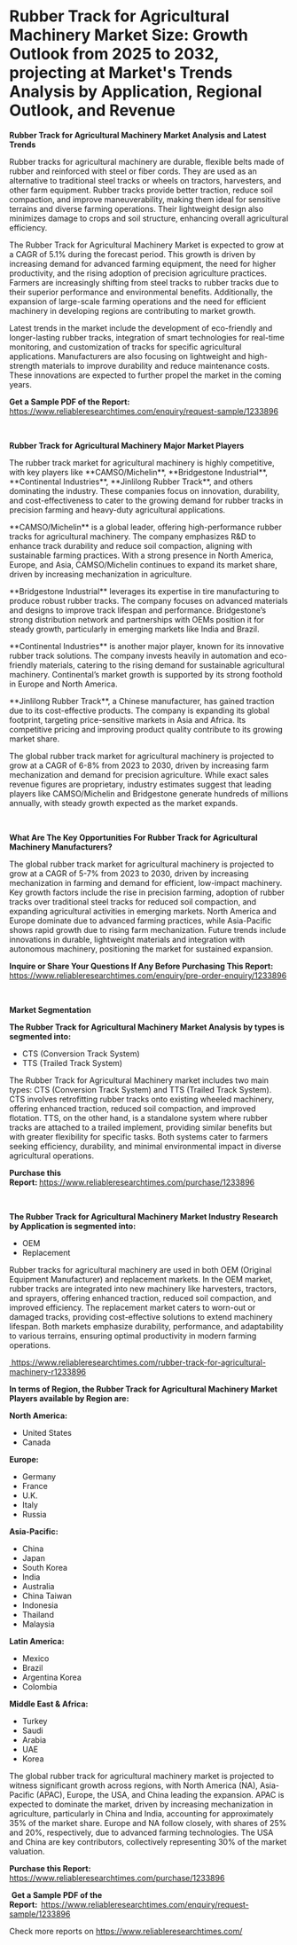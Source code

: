 <p><h1>Rubber Track for Agricultural Machinery Market Size: Growth Outlook from 2025 to 2032, projecting at Market's Trends Analysis by Application, Regional Outlook, and Revenue</h1></p><p><strong>Rubber Track for Agricultural Machinery Market Analysis and Latest Trends</strong></p>
<p><p>Rubber tracks for agricultural machinery are durable, flexible belts made of rubber and reinforced with steel or fiber cords. They are used as an alternative to traditional steel tracks or wheels on tractors, harvesters, and other farm equipment. Rubber tracks provide better traction, reduce soil compaction, and improve maneuverability, making them ideal for sensitive terrains and diverse farming operations. Their lightweight design also minimizes damage to crops and soil structure, enhancing overall agricultural efficiency.</p><p>The Rubber Track for Agricultural Machinery Market is expected to grow at a CAGR of 5.1% during the forecast period. This growth is driven by increasing demand for advanced farming equipment, the need for higher productivity, and the rising adoption of precision agriculture practices. Farmers are increasingly shifting from steel tracks to rubber tracks due to their superior performance and environmental benefits. Additionally, the expansion of large-scale farming operations and the need for efficient machinery in developing regions are contributing to market growth.</p><p>Latest trends in the market include the development of eco-friendly and longer-lasting rubber tracks, integration of smart technologies for real-time monitoring, and customization of tracks for specific agricultural applications. Manufacturers are also focusing on lightweight and high-strength materials to improve durability and reduce maintenance costs. These innovations are expected to further propel the market in the coming years.</p></p>
<p><strong>Get a Sample PDF of the Report:&nbsp;</strong> <a href="https://www.reliableresearchtimes.com/enquiry/request-sample/1233896?utm_campaign=2007&utm_medium=2&utm_source=Github&utm_content=ia&utm_term=21012025&utm_id=rubber-track-for-agricultural-machinery">https://www.reliableresearchtimes.com/enquiry/request-sample/1233896</a></p>
<p>&nbsp;</p>
<p><strong>Rubber Track for Agricultural Machinery Major Market Players</strong></p>
<p><p>The rubber track market for agricultural machinery is highly competitive, with key players like **CAMSO/Michelin**, **Bridgestone Industrial**, **Continental Industries**, **Jinlilong Rubber Track**, and others dominating the industry. These companies focus on innovation, durability, and cost-effectiveness to cater to the growing demand for rubber tracks in precision farming and heavy-duty agricultural applications.</p><p>**CAMSO/Michelin** is a global leader, offering high-performance rubber tracks for agricultural machinery. The company emphasizes R&D to enhance track durability and reduce soil compaction, aligning with sustainable farming practices. With a strong presence in North America, Europe, and Asia, CAMSO/Michelin continues to expand its market share, driven by increasing mechanization in agriculture.</p><p>**Bridgestone Industrial** leverages its expertise in tire manufacturing to produce robust rubber tracks. The company focuses on advanced materials and designs to improve track lifespan and performance. Bridgestone’s strong distribution network and partnerships with OEMs position it for steady growth, particularly in emerging markets like India and Brazil.</p><p>**Continental Industries** is another major player, known for its innovative rubber track solutions. The company invests heavily in automation and eco-friendly materials, catering to the rising demand for sustainable agricultural machinery. Continental’s market growth is supported by its strong foothold in Europe and North America.</p><p>**Jinlilong Rubber Track**, a Chinese manufacturer, has gained traction due to its cost-effective products. The company is expanding its global footprint, targeting price-sensitive markets in Asia and Africa. Its competitive pricing and improving product quality contribute to its growing market share.</p><p>The global rubber track market for agricultural machinery is projected to grow at a CAGR of 6-8% from 2023 to 2030, driven by increasing farm mechanization and demand for precision agriculture. While exact sales revenue figures are proprietary, industry estimates suggest that leading players like CAMSO/Michelin and Bridgestone generate hundreds of millions annually, with steady growth expected as the market expands.</p></p>
<p>&nbsp;</p>
<p><strong>What Are The Key Opportunities For Rubber Track for Agricultural Machinery Manufacturers?</strong></p>
<p><p>The global rubber track market for agricultural machinery is projected to grow at a CAGR of 5-7% from 2023 to 2030, driven by increasing mechanization in farming and demand for efficient, low-impact machinery. Key growth factors include the rise in precision farming, adoption of rubber tracks over traditional steel tracks for reduced soil compaction, and expanding agricultural activities in emerging markets. North America and Europe dominate due to advanced farming practices, while Asia-Pacific shows rapid growth due to rising farm mechanization. Future trends include innovations in durable, lightweight materials and integration with autonomous machinery, positioning the market for sustained expansion.</p></p>
<p><strong>Inquire or Share Your Questions If Any Before Purchasing This Report:</strong> <a href="https://www.reliableresearchtimes.com/enquiry/pre-order-enquiry/1233896?utm_campaign=2007&utm_medium=2&utm_source=Github&utm_content=ia&utm_term=21012025&utm_id=rubber-track-for-agricultural-machinery">https://www.reliableresearchtimes.com/enquiry/pre-order-enquiry/1233896</a></p>
<p>&nbsp;</p>
<p><strong>Market Segmentation</strong></p>
<p><strong>The Rubber Track for Agricultural Machinery Market Analysis by types is segmented into:</strong></p>
<p><ul><li>CTS (Conversion Track System)</li><li>TTS (Trailed Track System)</li></ul></p>
<p><p>The Rubber Track for Agricultural Machinery market includes two main types: CTS (Conversion Track System) and TTS (Trailed Track System). CTS involves retrofitting rubber tracks onto existing wheeled machinery, offering enhanced traction, reduced soil compaction, and improved flotation. TTS, on the other hand, is a standalone system where rubber tracks are attached to a trailed implement, providing similar benefits but with greater flexibility for specific tasks. Both systems cater to farmers seeking efficiency, durability, and minimal environmental impact in diverse agricultural operations.</p></p>
<p><strong>Purchase this Report:&nbsp;</strong><a href="https://www.reliableresearchtimes.com/purchase/1233896?utm_campaign=2007&utm_medium=2&utm_source=Github&utm_content=ia&utm_term=21012025&utm_id=rubber-track-for-agricultural-machinery">https://www.reliableresearchtimes.com/purchase/1233896</a></p>
<p>&nbsp;</p>
<p><strong>The Rubber Track for Agricultural Machinery Market Industry Research by Application is segmented into:</strong></p>
<p><ul><li>OEM</li><li>Replacement</li></ul></p>
<p><p>Rubber tracks for agricultural machinery are used in both OEM (Original Equipment Manufacturer) and replacement markets. In the OEM market, rubber tracks are integrated into new machinery like harvesters, tractors, and sprayers, offering enhanced traction, reduced soil compaction, and improved efficiency. The replacement market caters to worn-out or damaged tracks, providing cost-effective solutions to extend machinery lifespan. Both markets emphasize durability, performance, and adaptability to various terrains, ensuring optimal productivity in modern farming operations.</p></p>
<p><a href="https://www.reliableresearchtimes.com/rubber-track-for-agricultural-machinery-r1233896?utm_campaign=2007&utm_medium=2&utm_source=Github&utm_content=ia&utm_term=21012025&utm_id=rubber-track-for-agricultural-machinery">&nbsp;https://www.reliableresearchtimes.com/rubber-track-for-agricultural-machinery-r1233896</a></p>
<p><strong>In terms of Region, the Rubber Track for Agricultural Machinery Market Players available by Region are:</strong></p>
<p>
    <p> <strong> North America: </strong>
        <ul>
            <li>United States</li>
            <li>Canada</li>
        </ul>
        </p> 
    <p> <strong> Europe: </strong>
        <ul>
            <li>Germany</li>
            <li>France</li>
            <li>U.K.</li>
            <li>Italy</li>
            <li>Russia</li>
        </ul>
        </p> 
    <p> <strong> Asia-Pacific: </strong>
        <ul>
            <li>China</li>
            <li>Japan</li>
            <li>South Korea</li>
            <li>India</li>
            <li>Australia</li>
            <li>China Taiwan</li>
            <li>Indonesia</li>
            <li>Thailand</li>
            <li>Malaysia</li>
        </ul>
        </p> 
    <p> <strong> Latin America: </strong>
        <ul>
            <li>Mexico</li>
            <li>Brazil</li>
            <li>Argentina Korea</li>
            <li>Colombia</li>
        </ul>
        </p> 
    <p> <strong> Middle East & Africa: </strong>
        <ul>
            <li>Turkey</li>
            <li>Saudi</li>
            <li>Arabia</li>
            <li>UAE</li>
            <li>Korea</li>
        </ul>
    </p>
    </p>
<p><p>The global rubber track for agricultural machinery market is projected to witness significant growth across regions, with North America (NA), Asia-Pacific (APAC), Europe, the USA, and China leading the expansion. APAC is expected to dominate the market, driven by increasing mechanization in agriculture, particularly in China and India, accounting for approximately 35% of the market share. Europe and NA follow closely, with shares of 25% and 20%, respectively, due to advanced farming technologies. The USA and China are key contributors, collectively representing 30% of the market valuation.</p></p>
<p><strong>Purchase this Report: </strong><a href="https://www.reliableresearchtimes.com/purchase/1233896?utm_campaign=2007&utm_medium=2&utm_source=Github&utm_content=ia&utm_term=21012025&utm_id=rubber-track-for-agricultural-machinery">https://www.reliableresearchtimes.com/purchase/1233896</a></p>
<p>&nbsp;<strong>Get a Sample PDF of the Report:&nbsp;&nbsp;</strong><a href="https://www.reliableresearchtimes.com/enquiry/request-sample/1233896?utm_campaign=2007&utm_medium=2&utm_source=Github&utm_content=ia&utm_term=21012025&utm_id=rubber-track-for-agricultural-machinery">https://www.reliableresearchtimes.com/enquiry/request-sample/1233896</a></p>
<p><strong></strong></p>
<p>Check more reports on <a href="https://www.reliableresearchtimes.com/?utm_campaign=2007&utm_medium=2&utm_source=Github&utm_content=ia&utm_term=21012025&utm_id=rubber-track-for-agricultural-machinery">https://www.reliableresearchtimes.com/</a></p>